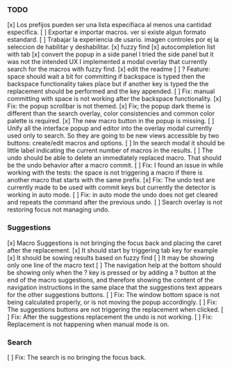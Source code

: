 ### TODO

[x] Los prefijos pueden ser una lista especifiaca al menos una cantidad especifica.
[ ] Exportar e importar macros. ver si existe algun formato estandard.
[ ] Trabajar la experiencia de usario. imagen controles
    por ej la seleccion de habilitar y deshabilitar.
[x] fuzzy find
[x] autocompletion list with tab
[x] convert the popup in a side panel
    I tried the side panel but it was not the intended UX
    I implemented a modal overlay that currently search for the macros with fuzzy find.
[x] edit the readme
[ ] ? Feature: space should wait a bit for committing if backspace is typed then the backspace functionality takes place but if another key is typed the the replacement should be performed and the key appended.
[ ] Fix: manual committing with space is not working after the backspace functionality.
[x] Fix: the popup scrollbar is not themed.
[x] Fix; the popup dark theme is different than the search overlay, color consistencies and common color palette is required.
[x] The new macro button in the popup is missing.
[ ] Unify all the interface popup and editor into the overlay modal currently used only to search. So they are going to be new views accessible by two buttons: create/edit macros and options.
[ ] In the search modal it should be little label indicating the current number of macros in the results.
[ ] The undo should be able to delete an immediately replaced macro. That should be the undo behavior after a macro commit.
[ ] Fix: I found an issue in while working with the tests: the space is not triggering a macro if there is another macro that starts with the same prefix.
[x] Fix: The undo test are currently made to be used with commit keys but currently the detector is working in auto mode.
[ ] Fix: in auto mode the undo does not get cleared and repeats the command after the previous undo.
[ ] Search overlay is not restoring focus not managing undo.



### Suggestions

[x] Macro Suggestions is not bringing the focus back and placing the caret after the replacement.
[x] It should start by triggering tab key for example
[x] It should be sowing results based on fuzzy find
[ ] It may be showing only one line of the macro text
[ ] The navigation help at the bottom should be showing only when the ? key is pressed or by adding a ? button at the end of the macro suggestions, and therefore showing the content of the navigation instructions in the same place that the suggestions text appears for the other suggestions buttons.
[ ] Fix: The window bottom space is not being calculated properly, or is not moving the popup accordingly.
[ ] Fix: The suggestions buttons are not triggering the replacement when clicked.
[ ] Fix: After the suggestions replacement the undo is not working.
[ ] Fix: Replacement is not happening when manual mode is on.


### Search

[ ] Fix: The search is no bringing the focus back.

